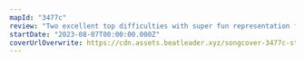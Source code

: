 ```yaml
---
mapId: "3477c"
review: "Two excellent top difficulties with super fun representation from both mappers! Great use of the v3 elements (arcs and chains) along with the bomb resets in both difficulties. Fun techier patterns in the top two difficulties, with more accessible ones in the lower difficulties. Awesome lightshow in the Lizzo environment as well, which fits the song perfectly!"
startDate: "2023-08-07T00:00:00.000Z"
coverUrlOverwrite: https://cdn.assets.beatleader.xyz/songcover-3477c-star.jpg
---
```

